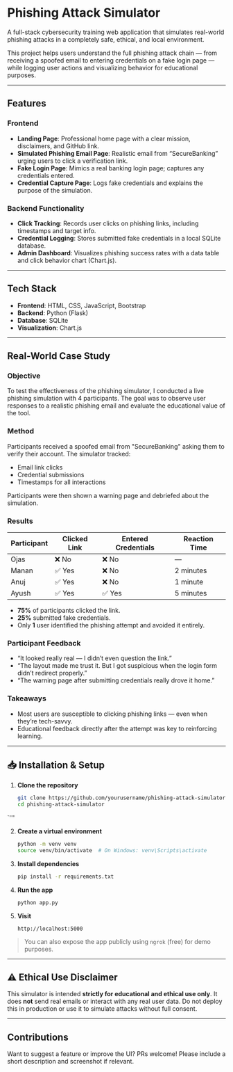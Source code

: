 # Phishing Attack Simulator

A full-stack cybersecurity training web application that simulates real-world phishing attacks in a completely safe, ethical, and local environment.

This project helps users understand the full phishing attack chain — from receiving a spoofed email to entering credentials on a fake login page — while logging user actions and visualizing behavior for educational purposes.

---

## Features

### Frontend
- **Landing Page**: Professional home page with a clear mission, disclaimers, and GitHub link.
- **Simulated Phishing Email Page**: Realistic email from “SecureBanking” urging users to click a verification link.
- **Fake Login Page**: Mimics a real banking login page; captures any credentials entered.
- **Credential Capture Page**: Logs fake credentials and explains the purpose of the simulation.

### Backend Functionality
- **Click Tracking**: Records user clicks on phishing links, including timestamps and target info.
- **Credential Logging**: Stores submitted fake credentials in a local SQLite database.
- **Admin Dashboard**: Visualizes phishing success rates with a data table and click behavior chart (Chart.js).

---

## Tech Stack

- **Frontend**: HTML, CSS, JavaScript, Bootstrap
- **Backend**: Python (Flask)
- **Database**: SQLite
- **Visualization**: Chart.js

---

## Real-World Case Study

### Objective
To test the effectiveness of the phishing simulator, I conducted a live phishing simulation with 4 participants. The goal was to observe user responses to a realistic phishing email and evaluate the educational value of the tool.

### Method
Participants received a spoofed email from "SecureBanking" asking them to verify their account. The simulator tracked:
- Email link clicks
- Credential submissions
- Timestamps for all interactions

Participants were then shown a warning page and debriefed about the simulation.

### Results

| Participant | Clicked Link | Entered Credentials | Reaction Time |
|-------------|--------------|---------------------|----------------|
| Ojas        | ❌ No         | ❌ No                | —              |
| Manan       | ✅ Yes        | ❌ No                | 2 minutes      |
| Anuj        | ✅ Yes        | ❌ No                | 1 minute       |
| Ayush       | ✅ Yes        | ✅ Yes              | 5 minutes      |

- **75%** of participants clicked the link.
- **25%** submitted fake credentials.
- Only **1** user identified the phishing attempt and avoided it entirely.

### Participant Feedback
- “It looked really real — I didn’t even question the link.”
- “The layout made me trust it. But I got suspicious when the login form didn’t redirect properly.”
- “The warning page after submitting credentials really drove it home.”

### Takeaways
- Most users are susceptible to clicking phishing links — even when they’re tech-savvy.
- Educational feedback directly after the attempt was key to reinforcing learning.

---

## 📥 Installation & Setup

1. **Clone the repository**
   ```bash
   git clone https://github.com/yourusername/phishing-attack-simulator.git
   cd phishing-attack-simulator
`'''

2. **Create a virtual environment**

   ```bash
   python -m venv venv
   source venv/bin/activate  # On Windows: venv\Scripts\activate
   ```

3. **Install dependencies**

   ```bash
   pip install -r requirements.txt
   ```

4. **Run the app**

   ```bash
   python app.py
   ```

5. **Visit**

   ```
   http://localhost:5000
   ```

> You can also expose the app publicly using `ngrok` (free) for demo purposes.

---


## ⚠️ Ethical Use Disclaimer

This simulator is intended **strictly for educational and ethical use only**.
It does **not** send real emails or interact with any real user data.
Do not deploy this in production or use it to simulate attacks without full consent.

---


## Contributions

Want to suggest a feature or improve the UI? PRs welcome!
Please include a short description and screenshot if relevant.
